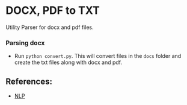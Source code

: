 # DOCX, PDF to TXT

Utility Parser for docx and pdf files.

### Parsing docx
* Run `python convert.py`. This will convert files in the `docs` folder and create the txt files along with docx and pdf.


## References:
* [NLP](https://medium.com/tag/nlp?source=post)
